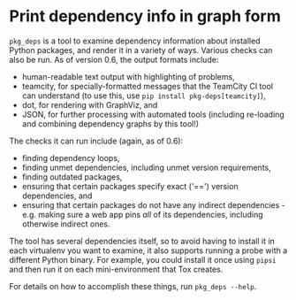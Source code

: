 # Print dependency info in graph form

`pkg_deps` is a tool to examine dependency information about installed Python
packages, and render it in a variety of ways.  Various checks can also be run.
As of version 0.6, the output formats include:

* human-readable text output with highlighting of problems,
* teamcity, for specially-formatted messages that the TeamCity CI tool can
  understand (to use this, use `pip install pkg-deps[teamcity]`),
* dot, for rendering with GraphViz, and
* JSON, for further processing with automated tools (including re-loading
  and combining dependency graphs by this tool!)

The checks it can run include (again, as of 0.6):

* finding dependency loops,
* finding unmet dependencies, including unmet version requirements,
* finding outdated packages,
* ensuring that certain packages specify exact ('==') version dependencies,
  and
* ensuring that certain packages do not have any indirect dependencies - e.g.
  making sure a web app pins *all* of its dependencies, including otherwise
  indirect ones.

The tool has several dependencies itself, so to avoid having to install it in
each virtualenv you want to examine, it also supports running a probe with
a different Python binary.  For example, you could install it once using
`pipsi` and then run it on each mini-environment that Tox creates.

For details on how to accomplish these things, run `pkg_deps --help`.
